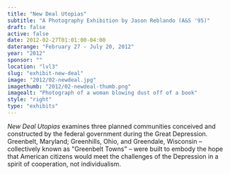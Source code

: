 ```yaml
---
title: "New Deal Utopias"
subtitle: "A Photography Exhibition by Jason Reblando (A&S '95)"
draft: false
active: false
date: 2012-02-27T01:01:00-04:00
daterange: "February 27 - July 20, 2012"
year: "2012"
sponsor: ""
location: "lvl3"
slug: "exhibit-new-deal"
image: "2012/02-newdeal.jpg"
imagethumb: "2012/02-newdeal-thumb.png"
imagealt: "Photograph of a woman blowing dust off of a book"
style: "right"
type: "exhibits"
---
```


<em>New Deal Utopias</em> examines three planned communities conceived and constructed by the federal government during the Great Depression. Greenbelt, Maryland; Greenhills, Ohio, and Greendale, Wisconsin – collectively known as "Greenbelt Towns" – were built to embody the hope that American citizens would meet the challenges of the Depression in a spirit of cooperation, not individualism.

<!--

Active:
    Yes (will appear on Exhibit's homepage)
    No (will not appear on Exhibit's homepage, but will appear in archives)

Gallery locations: 
    Burns Library (burns)
    Theology and Ministry Library (tml)
    O'Neill Level One (lvl1)
    O'Neill Level Three (lvl3)
    O'Neill Reading Room (reading)
    O'Neill Reading Room Back Wall (backwall)
    O'Neill Lobby (lobby)
    History Dept, Stokes Hall (stokes)
    Bapst Exhibits (bapsts)
    Archived Bapst Exhibits (bapstsarchive)
  
Need spaces for:

  Virtual Exhibits (virtual)
  Tip O'Neill (tiponeill)

Style:
    Poster on left, text on right (default)
    Poster on right, text on left (right)
    Poster large, centered above text (middle_top)
    Poster large, centered below text (middle_down)

Add'l images
    <img src="/theme/img/exhibits/XXXX/201X/00-XXXX.png" alt="words" class="float_left">
    <img src="/theme/img/exhibits/XXXX/201X/00-XXXX.png" alt="words" class="float_right">
    <img src="/theme/img/exhibits/XXXX/201X/00-XXXX.png" alt="words" class="center">

-->

